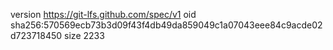 version https://git-lfs.github.com/spec/v1
oid sha256:570569ecb73b3d09f43f4db49da859049c1a07043eee84c9acde02d723718450
size 2233

